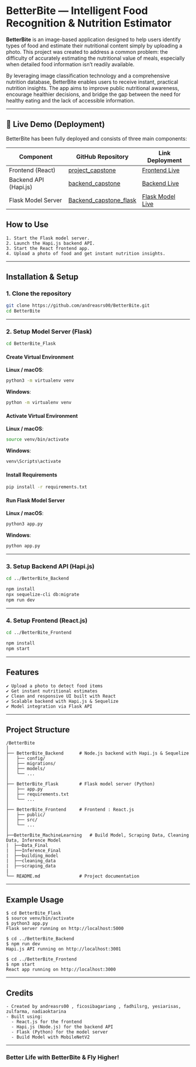 # BetterBite — Intelligent Food Recognition & Nutrition Estimator

**BetterBite** is an image-based application designed to help users identify types of food and estimate their nutritional content simply by uploading a photo. This project was created to address a common problem: the difficulty of accurately estimating the nutritional value of meals, especially when detailed food information isn’t readily available.

By leveraging image classification technology and a comprehensive nutrition database, BetterBite enables users to receive instant, practical nutrition insights. The app aims to improve public nutritional awareness, encourage healthier decisions, and bridge the gap between the need for healthy eating and the lack of accessible information.

---

## 🚀 Live Demo (Deployment)

BetterBite has been fully deployed and consists of three main components:

| Component           | GitHub Repository                                                                 | Link Deployment                                                                 |
|--------------------|------------------------------------------------------------------------------------|------------------------------------------------------------------------------|
| Frontend (React)   | [project_capstone](https://github.com/nadiaoktarina/project_capstone)             | [Frontend Live](https://nadiaoktarina.github.io/project_capstone/)          |
| Backend API (Hapi.js) | [backend_capstone](https://github.com/nadiaoktarina/backend_capstone)         | [Backend Live](https://backendcapstone-production-2dd2.up.railway.app/)     |
| Flask Model Server | [Backend_capstone_flask](https://github.com/yesiarisas/Backend_capstone_flask)    | [Flask Model Live](https://grateful-magic-production-761e.up.railway.app/)  |


## How to Use

```
1. Start the Flask model server.
2. Launch the Hapi.js backend API.
3. Start the React frontend app.
4. Upload a photo of food and get instant nutrition insights.
```

---

## Installation & Setup

### 1. **Clone the repository**

```sh
git clone https://github.com/andreasrs00/BetterBite.git
cd BetterBite
```

---

### 2. **Setup Model Server (Flask)**

```sh
cd BetterBite_Flask
```

#### Create Virtual Environment

**Linux / macOS**:
```sh
python3 -m virtualenv venv
```

**Windows**:
```sh
python -m virtualenv venv
```

#### Activate Virtual Environment

**Linux / macOS**:
```sh
source venv/bin/activate
```

**Windows**:
```sh
venv\Scripts\activate
```

#### Install Requirements

```sh
pip install -r requirements.txt
```

#### Run Flask Model Server

**Linux / macOS**:
```sh
python3 app.py
```

**Windows**:
```sh
python app.py
```

---

### 3. **Setup Backend API (Hapi.js)**

```sh
cd ../BetterBite_Backend
```

```sh
npm install
npx sequelize-cli db:migrate
npm run dev
```

---

### 4. **Setup Frontend (React.js)**

```sh
cd ../BetterBite_Frontend
```

```sh
npm install
npm start
```

---

## Features

```
✔ Upload a photo to detect food items  
✔ Get instant nutritional estimates  
✔ Clean and responsive UI built with React  
✔ Scalable backend with Hapi.js & Sequelize  
✔ Model integration via Flask API  
```

---

## Project Structure

```
/BetterBite
│
├── BetterBite_Backend      # Node.js backend with Hapi.js & Sequelize
│   ├── config/
│   ├── migrations/
│   ├── models/
│   └── ...
│
├── BetterBite_Flask        # Flask model server (Python)
│   ├── app.py
│   ├── requirements.txt
│   └── ...
│
├── BetterBite_Frontend     # Frontend : React.js 
│   ├── public/
│   ├── src/
│   └── ...
│
├──BetterBite_MachineLearning   # Build Model, Scraping Data, Cleaning Data, Inference Model
|  ├──Data_Final
|  ├──Inference_Final
|  ├──building_model
|  ├──cleaning_data
|  ├──scraping_data
|
└── README.md               # Project documentation
```

---

## Example Usage

```
$ cd BetterBite_Flask
$ source venv/bin/activate
$ python3 app.py
Flask server running on http://localhost:5000

$ cd ../BetterBite_Backend
$ npm run dev
Hapi.js API running on http://localhost:3001

$ cd ../BetterBite_Frontend
$ npm start
React app running on http://localhost:3000
```

---


## Credits

```
- Created by andreasrs00 , ficosibagariang , fadhilsrg, yesiarisas, zulfarma, nadiaoktarina
- Built using:
  - React.js for the frontend   
  - Hapi.js (Node.js) for the backend API  
  - Flask (Python) for the model server
  - Build Model with MobileNetV2 
```

---

### Better Life with BetterBite & Fly Higher!
